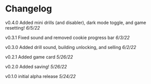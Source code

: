 # Changelog

v0.4.0 Added mini drills (and disabler), dark mode toggle, and game resetting! _6/5/22_

v0.3.1 Fixed sound and removed cookie progress bar _6/3/22_

v0.3.0 Added drill sound, building unlocking, and selling _6/2/22_

v0.2.1 Added game card _5/26/22_

v0.2.0 Added saving! _5/26/22_

v0.1.0 initial alpha release _5/24/22_
